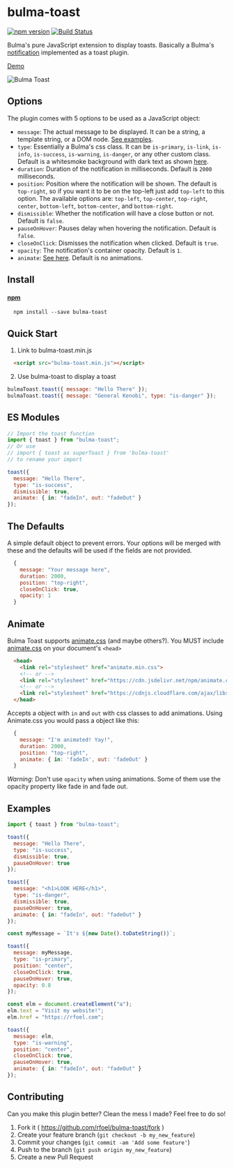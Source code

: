 # bulma-toast

[![npm version](https://badge.fury.io/js/bulma-toast.svg)](https://badge.fury.io/js/bulma-toast)
[![Build Status](https://travis-ci.org/rfoel/bulma-toast.svg?branch=master)](https://travis-ci.org/rfoel/bulma-toast)

Bulma's pure JavaScript extension to display toasts. Basically a Bulma's [notification](https://bulma.io/documentation/elements/notification) implemented as a toast plugin.

[Demo](https://rafaelfran.co/bulma-toast/)

![Bulma Toast](https://raw.githubusercontent.com/rfoel/bulma-toast/master/bulma-toast.png)

## Options

The plugin comes with 5 options to be used as a JavaScript object:

- `message`: The actual message to be displayed. It can be a string, a template string, or a DOM node. [See examples](#examples).
- `type`: Essentially a Bulma's css class. It can be `is-primary`, `is-link`, `is-info`, `is-success`, `is-warning`, `is-danger`, or any other custom class. Default is a whitesmoke background with dark text as shown [here](https://bulma.io/documentation/elements/notification).
- `duration`: Duration of the notification in milliseconds. Default is `2000` milliseconds.
- `position`: Position where the notification will be shown. The default is `top-right`, so if you want it to be on the top-left just add `top-left` to this option. The available options are: `top-left`, `top-center`, `top-right`, `center`, `bottom-left`, `bottom-center`, and `bottom-right`.
- `dismissible`: Whether the notification will have a close button or not. Default is `false`.
- `pauseOnHover`: Pauses delay when hovering the notification. Default is `false`.
- `closeOnClick`: Dismisses the notification when clicked. Default is `true`.
- `opacity`: The notification's container opacity. Default is `1`.
- `animate`: [See here](#animate). Default is no animations.

## Install

#### [npm](https://www.npmjs.com/package/bulma-toast)

```
  npm install --save bulma-toast
```

## Quick Start

1.  Link to bulma-toast.min.js

```html
  <script src="bulma-toast.min.js"></script>
```

2.  Use bulma-toast to display a toast

```js
bulmaToast.toast({ message: "Hello There" });
bulmaToast.toast({ message: "General Kenobi", type: "is-danger" });
```

## ES Modules

```js
// Import the toast function
import { toast } from "bulma-toast";
// Or use
// import { toast as superToast } from 'bulma-toast'
// to rename your import

toast({
  message: "Hello There",
  type: "is-success",
  dismissible: true,
  animate: { in: "fadeIn", out: "fadeOut" }
});
```

## The Defaults

A simple default object to prevent errors. Your options will be merged with these and the defaults will be used if the fields are not provided.

```js
  {
    message: "Your message here",
    duration: 2000,
    position: "top-right",
    closeOnClick: true,
    opacity: 1
  }
```

## Animate

Bulma Toast supports [animate.css](https://daneden.github.io/animate.css/) (and maybe others?). You MUST include [animate.css](https://daneden.github.io/animate.css/) on your document's `<head>`

```html
  <head>
    <link rel="stylesheet" href="animate.min.css">
    <!-- or -->
    <link rel="stylesheet" href="https://cdn.jsdelivr.net/npm/animate.css@3.5.2/animate.min.css">
    <!-- or -->
    <link rel="stylesheet" href="https://cdnjs.cloudflare.com/ajax/libs/animate.css/3.5.2/animate.min.css">
  </head>
```

Accepts a object with `in` and `out` with css classes to add animations. Using Animate.css you would pass a object like this:

```js
  {
    message: "I'm animated! Yay!",
    duration: 2000,
    position: "top-right",
    animate: { in: 'fadeIn', out: 'fadeOut' }
  }
```

_Warning_: Don't use `opacity` when using animations. Some of them use the opacity property like fade in and fade out.

## Examples

```js
import { toast } from "bulma-toast";

toast({
  message: "Hello There",
  type: "is-success",
  dismissible: true,
  pauseOnHover: true
});

toast({
  message: "<h1>LOOK HERE</h1>",
  type: "is-danger",
  dismissible: true,
  pauseOnHover: true,
  animate: { in: "fadeIn", out: "fadeOut" }
});

const myMessage = `It's ${new Date().toDateString()}`;

toast({
  message: myMessage,
  type: "is-primary",
  position: "center",
  closeOnClick: true,
  pauseOnHover: true,
  opacity: 0.8
});

const elm = document.createElement("a");
elm.text = "Visit my website!";
elm.href = "https://rfoel.com";

toast({
  message: elm,
  type: "is-warning",
  position: "center",
  closeOnClick: true,
  pauseOnHover: true,
  animate: { in: "fadeIn", out: "fadeOut" }
});
```

## Contributing

Can you make this plugin better? Clean the mess I made? Feel free to do so!

1.  Fork it ( https://github.com/rfoel/bulma-toast/fork )
2.  Create your feature branch (`git checkout -b my_new_feature`)
3.  Commit your changes (`git commit -am 'Add some feature'`)
4.  Push to the branch (`git push origin my_new_feature`)
5.  Create a new Pull Request
